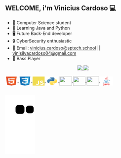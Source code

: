 ## WELCOME, i'm Vinicius Cardoso 💻 

- 🔭 Computer Science student
- 🌱 Learning Java and Python
- 🖥️ Future Back-End developer
- 🔒 CyberSecurity enthusiastic
- 💬 Email: vinicius.cardoso@sptech.school || vinisilvacardoso04@gmail.com
- 🎸 Bass Player


<div align="center">
  <a href="https://github.com/ViniScardoso">
  <img height="160em" src="https://github-readme-stats.vercel.app/api?username=ViniScardoso&show_icons=true&theme=dracula&include_all_commits=true&count_private=true"/>
  <img height="160em" src="https://github-readme-stats.vercel.app/api/top-langs/?username=ViniScardoso&layout=compact&langs_count=7&theme=dracula"/>
</div>

<div style="display: inline_block"><br>
  <img align="center"  height="30" width="40" src="https://raw.githubusercontent.com/devicons/devicon/master/icons/html5/html5-original.svg">
  <img align="center"  height="30" width="40" src="https://raw.githubusercontent.com/devicons/devicon/master/icons/css3/css3-original.svg">
  <img align="center"  height="30" width="40" src="https://raw.githubusercontent.com/devicons/devicon/master/icons/javascript/javascript-plain.svg">
  <img align="center"  height="30" width="40" src="https://raw.githubusercontent.com/devicons/devicon/master/icons/python/python-original.svg">
  <img align="center"  height="30" width="40" src="https://cdn.jsdelivr.net/gh/devicons/devicon/icons/vscode/vscode-original.svg">
  <img align="center"  height="30" width="40" src="https://cdn.jsdelivr.net/gh/devicons/devicon/icons/mysql/mysql-original.svg">
  <img align="center"  height="30" width="40" src="https://cdn.jsdelivr.net/gh/devicons/devicon/icons/linux/linux-original.svg" />
  <img align="center"  height="30" width="40" src="https://github.com/devicons/devicon/blob/master/icons/java/java-original-wordmark.svg" />
  
</div>

 ##
  
![Snake animation](https://github.com/ViniScardoso/ViniScardoso/blob/output/github-contribution-grid-snake.svg)
